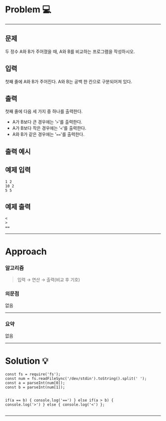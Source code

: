 <h1 id="problem-💻">Problem 💻</h1>
<hr />
<h2 id="문제">문제</h2>
<p>두 정수 A와 B가 주어졌을 때, A와 B를 비교하는 프로그램을 작성하시오.</p>
<h2 id="입력">입력</h2>
<p>첫째 줄에 A와 B가 주어진다. A와 B는 공백 한 칸으로 구분되어져 있다.</p>
<h2 id="출력">출력</h2>
<p>첫째 줄에 다음 세 가지 중 하나를 출력한다.</p>
<ul>
<li>A가 B보다 큰 경우에는 '<code>&gt;</code>'를 출력한다.</li>
<li>A가 B보다 작은 경우에는 '<code>&lt;</code>'를 출력한다.</li>
<li>A와 B가 같은 경우에는 '<code>==</code>'를 출력한다.</li>
</ul>
<h2 id="출력-예시">출력 예시</h2>
<h2 id="예제-입력">예제 입력</h2>
<pre><code>1 2
10 2
5 5</code></pre><h2 id="예제-출력">예제 출력</h2>
<pre><code>&lt;
&gt;
==</code></pre><hr />
<h1 id="approach">Approach</h1>
<h3 id="알고리즘">알고리즘</h3>
<blockquote>
<p>입력 → 연산 → 출력(비교 후 기호)</p>
</blockquote>
<h3 id="의문점">의문점</h3>
<p>없음</p>
<hr />
<h3 id="요약">요약</h3>
<p>없음</p>
<hr />
<h1 id="solution-💡">Solution 💡</h1>
<pre><code class="language-jsx">const fs = require('fs');
const num = fs.readFileSync('/dev/stdin').toString().split(' ');
const a = parseInt(num[0]);
const b = parseInt(num[1]);

if(a == b) {
    console.log('==')
} else if(a &gt; b) {
    console.log('&gt;')
} else {
    console.log('&lt;')
};</code></pre>
<hr />